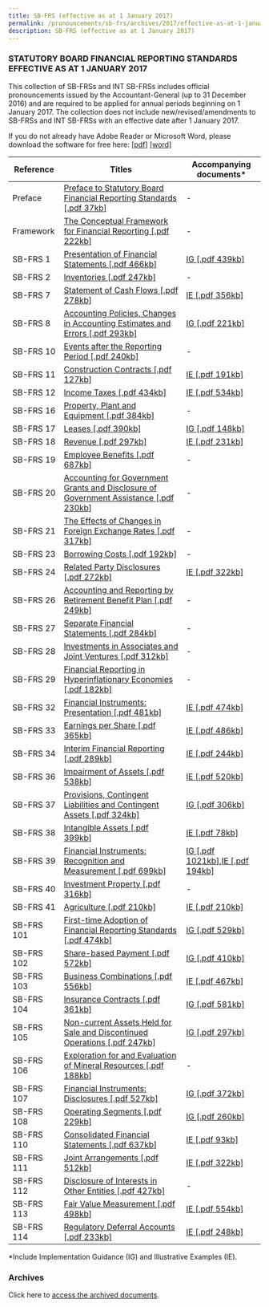 ```yaml
---
title: SB-FRS (effective as at 1 January 2017)
permalink: /pronouncements/sb-frs/archives/2017/effective-as-at-1-january-2017/
description: SB-FRS (effective as at 1 January 2017)
---
```

### STATUTORY BOARD FINANCIAL REPORTING STANDARDS EFFECTIVE AS AT 1 JANUARY 2017

This collection of SB-FRSs and INT SB-FRSs includes official pronouncements issued by the Accountant-General (up to 31 December 2016) and are required to be applied for annual periods beginning on 1 January 2017. The collection does not include new/revised/amendments to SB-FRSs and INT SB-FRSs with an effective date after 1 January 2017.

If you do not already have Adobe Reader or Microsoft Word, please download the software for free here: [\[pdf\]](http://www.adobe.com/products/acrobat/readstep2.html) [\[word\]](http://www.microsoft.com/downloads/details.aspx?FamilyID=95e24c87-8732-48d5-8689-ab826e7b8fdf&DisplayLang=en)

| Reference | Titles | Accompanying documents\* |
| -------- | -------- | -------- |
| Preface | [Preface to Statutory Board Financial Reporting Standards [.pdf 37kb]](/files/Docs/Default%20Source/Sb%20Frs/Effective%20As%20At%201%20January%202017/sb-frs_preface.pdf) | - |
| Framework | [The Conceptual Framework for Financial Reporting [.pdf 222kb]](/files/Docs/Default%20Source/Sb%20Frs/Effective%20As%20At%201%20January%202017/sb-frs_framework.pdf) | - |
| SB-FRS 1 | [Presentation of Financial Statements [.pdf 466kb]](/files/Docs/Default%20Source/Sb%20Frs/Effective%20As%20At%201%20January%202017/sb-frs_1_(2017).pdf) | [IG [.pdf 439kb]](/files/Docs/Default%20Source/Sb%20Frs/Effective%20As%20At%201%20January%202017/sb-frs_1_ig_(2017).pdf) |
| SB-FRS 2 | [Inventories [.pdf 247kb]](/files/Docs/Default%20Source/Sb%20Frs/Effective%20As%20At%201%20January%202017/sb-frs_2_(2017).pdf) | - |
| SB-FRS 7 | [Statement of Cash Flows [.pdf 278kb]](/files/Docs/Default%20Source/Sb%20Frs/Effective%20As%20At%201%20January%202017/sb-frs_7_(2017).pdf) | [IE [.pdf 356kb]](/files/Docs/Default%20Source/Sb%20Frs/Effective%20As%20At%201%20January%202017/sb-frs_7_ie_(2017).pdf) |
| SB-FRS 8 | [Accounting Policies, Changes in Accounting Estimates and Errors [.pdf 293kb]](/files/Docs/Default%20Source/Sb%20Frs/Effective%20As%20At%201%20January%202017/sb-frs_8_(2017).pdf) | [IG [.pdf 221kb]](/files/Docs/Default%20Source/Sb%20Frs/Effective%20As%20At%201%20January%202017/sb-frs_8_ig_(2017).pdf) |
| SB-FRS 10 | [Events after the Reporting Period [.pdf 240kb]](/files/Docs/Default%20Source/Sb%20Frs/Effective%20As%20At%201%20January%202017/sb-frs_10_(2017).pdf) | - |
| SB-FRS 11 | [Construction Contracts [.pdf 127kb]](/files/Docs/Default%20Source/Sb%20Frs/Effective%20As%20At%201%20January%202017/sb-frs_11_(2017).pdf) | [IE [.pdf 191kb]](/files/Docs/Default%20Source/Sb%20Frs/Effective%20As%20At%201%20January%202017/sb-frs_11_ie_(2017).pdf) |
| SB-FRS 12 | [Income Taxes [.pdf 434kb]](/files/Docs/Default%20Source/Sb%20Frs/Effective%20As%20At%201%20January%202017/sb-frs_12_(2017).pdf) | [IE [.pdf 534kb]](/files/Docs/Default%20Source/Sb%20Frs/Effective%20As%20At%201%20January%202017/sb-frs_12_ie_(2017).pdf) |
| SB-FRS 16 | [Property, Plant and Equipment [.pdf 384kb]](/files/Docs/Default%20Source/Sb%20Frs/Effective%20As%20At%201%20January%202017/sb-frs_16_(2017).pdf) | - |
| SB-FRS 17 | [Leases [.pdf 390kb]](/files/Docs/Default%20Source/Sb%20Frs/Effective%20As%20At%201%20January%202017/sb-frs_17_(2017).pdf) | [IG [.pdf 148kb]](/files/Docs/Default%20Source/Sb%20Frs/Effective%20As%20At%201%20January%202017/sb-frs_17_ig_(2017).pdf) |
| SB-FRS 18 | [Revenue [.pdf 297kb]](/files/Docs/Default%20Source/Sb%20Frs/Effective%20As%20At%201%20January%202017/sb-frs_18_(2017).pdf) | [IE [.pdf 231kb]](/files/Docs/Default%20Source/Sb%20Frs/Effective%20As%20At%201%20January%202017/sb-frs_18_ie_(2017).pdf) |
| SB-FRS 19 | [Employee Benefits [.pdf 687kb]](/files/Docs/Default%20Source/Sb%20Frs/Effective%20As%20At%201%20January%202017/sb-frs_19_(2017).pdf) | - |
| SB-FRS 20 | [Accounting for Government Grants and Disclosure of Government Assistance [.pdf 230kb]](/files/Docs/Default%20Source/Sb%20Frs/Effective%20As%20At%201%20January%202017/sb-frs_20_(2017).pdf) | - |
| SB-FRS 21 | [The Effects of Changes in Foreign Exchange Rates [.pdf 317kb]](/files/Docs/Default%20Source/Sb%20Frs/Effective%20As%20At%201%20January%202017/sb-frs_21_(2017).pdf) | - |
| SB-FRS 23 | [Borrowing Costs [.pdf 192kb]](/files/Docs/Default%20Source/Sb%20Frs/Effective%20As%20At%201%20January%202017/sb-frs_23_(2017).pdf) | - |
| SB-FRS 24 | [Related Party Disclosures [.pdf 272kb]](/files/Docs/Default%20Source/Sb%20Frs/Effective%20As%20At%201%20January%202017/sb-frs_24_(2017).pdf) | [IE [.pdf 322kb]](/files/Docs/Default%20Source/Sb%20Frs/Effective%20As%20At%201%20January%202017/sb-frs_24_ie_(2017).pdf) |
| SB-FRS 26 | [Accounting and Reporting by Retirement Benefit Plan [.pdf 249kb]](/files/Docs/Default%20Source/Sb%20Frs/Effective%20As%20At%201%20January%202017/sb-frs_26_(2017).pdf) | - |
| SB-FRS 27 | [Separate Financial Statements [.pdf 284kb]](/files/Docs/Default%20Source/Sb%20Frs/Effective%20As%20At%201%20January%202017/sb-frs_27_(2017).pdf) | - |
| SB-FRS 28 | [Investments in Associates and Joint Ventures [.pdf 312kb]](/files/Docs/Default%20Source/Sb%20Frs/Effective%20As%20At%201%20January%202017/sb-frs_28_(2017).pdf) | - |
| SB-FRS 29 | [Financial Reporting in Hyperinflationary Economies [.pdf 182kb]](/files/Docs/Default%20Source/Sb%20Frs/Effective%20As%20At%201%20January%202017/sb-frs_29_(2017).pdf) | - |
| SB-FRS 32 | [Financial Instruments: Presentation [.pdf 481kb]](/files/Docs/Default%20Source/Sb%20Frs/Effective%20As%20At%201%20January%202017/sb-frs_32_(2017).pdf) | [IE [.pdf 474kb]](/files/Docs/Default%20Source/Sb%20Frs/Effective%20As%20At%201%20January%202017/sb-frs_32_ie_(2017).pdf) |
| SB-FRS 33 | [Earnings per Share [.pdf 365kb]](/files/Docs/Default%20Source/Sb%20Frs/Effective%20As%20At%201%20January%202017/sb-frs_33_(2017).pdf) | [IE [.pdf 486kb]](/files/Docs/Default%20Source/Sb%20Frs/Effective%20As%20At%201%20January%202017/sb-frs_33_ie_(2017).pdf) |
| SB-FRS 34 | [Interim Financial Reporting [.pdf 289kb]](/files/Docs/Default%20Source/Sb%20Frs/Effective%20As%20At%201%20January%202017/sb-frs_34_(2017).pdf) | [IE [.pdf 244kb]](/files/Docs/Default%20Source/Sb%20Frs/Effective%20As%20At%201%20January%202017/sb-frs_34_ie_(2017).pdf) |
| SB-FRS 36 | [Impairment of Assets [.pdf 538kb]](/files/Docs/Default%20Source/Sb%20Frs/Effective%20As%20At%201%20January%202017/sb-frs_36_(2017).pdf) | [IE [.pdf 520kb]](/files/Docs/Default%20Source/Sb%20Frs/Effective%20As%20At%201%20January%202017/sb-frs_36_ie_(2017).pdf) |
| SB-FRS 37 | [Provisions, Contingent Liabilities and Contingent Assets [.pdf 324kb]](/files/Docs/Default%20Source/Sb%20Frs/Effective%20As%20At%201%20January%202017/sb-frs_37_(2017).pdf) | [IG [.pdf 306kb]](/files/Docs/Default%20Source/Sb%20Frs/Effective%20As%20At%201%20January%202017/sb-frs_37_ig_(2017).pdf) |
| SB-FRS 38 | [Intangible Assets [.pdf 399kb]](/files/Docs/Default%20Source/Sb%20Frs/Effective%20As%20At%201%20January%202017/sb-frs_38_(2017).pdf) | [IE [.pdf 78kb]](/files/Docs/Default%20Source/Sb%20Frs/Effective%20As%20At%201%20January%202017/sb-frs_38_ie_(2017).pdf) |
| SB-FRS 39 | [Financial Instruments: Recognition and Measurement [.pdf 699kb]](/files/Docs/Default%20Source/Sb%20Frs/Effective%20As%20At%201%20January%202017/sb-frs_39_(2017).pdf) | [IG [.pdf 1021kb]](/files/Docs/Default%20Source/Sb%20Frs/Effective%20As%20At%201%20January%202017/sb-frs_39_ig_(2017).pdf),[IE [.pdf 194kb]](/files/Docs/Default%20Source/Sb%20Frs/Effective%20As%20At%201%20January%202017/sb-frs_39_ie_(2017).pdf) |
| SB-FRS 40 | [Investment Property [.pdf 316kb]](/files/Docs/Default%20Source/Sb%20Frs/Effective%20As%20At%201%20January%202017/sb-frs_40_(2017).pdf) | - |
| SB-FRS 41 |  [Agriculture [.pdf 210kb]](/files/Docs/Default%20Source/Sb%20Frs/Effective%20As%20At%201%20January%202017/sb-frs_41_(2017).pdf) | [IE [.pdf 210kb]](/files/Docs/Default%20Source/Sb%20Frs/Effective%20As%20At%201%20January%202017/sb-frs_41_ie_(2017).pdf) |
| SB-FRS 101 | [First-time Adoption of Financial Reporting Standards [.pdf 474kb]](/files/Docs/Default%20Source/Sb%20Frs/Effective%20As%20At%201%20January%202017/sb-frs_101_(2017).pdf) | [IG [.pdf 529kb]](/files/Docs/Default%20Source/Sb%20Frs/Effective%20As%20At%201%20January%202017/sb-frs_101_ig_(2017).pdf) |
| SB-FRS 102 | [Share-based Payment [.pdf 572kb]](/files/Docs/Default%20Source/Sb%20Frs/Effective%20As%20At%201%20January%202017/sb-frs_102_(2017).pdf) | [IG [.pdf 410kb]](/files/Docs/Default%20Source/Sb%20Frs/Effective%20As%20At%201%20January%202017/sb-frs_102_ig_(2017).pdf) |
| SB-FRS 103 | [Business Combinations [.pdf 556kb]](/files/Docs/Default%20Source/Sb%20Frs/Effective%20As%20At%201%20January%202017/sb-frs_103_(2017).pdf) | [IE [.pdf 467kb]](/files/Docs/Default%20Source/Sb%20Frs/Effective%20As%20At%201%20January%202017/sb-frs_103_ie_(2017).pdf) |
| SB-FRS 104 | [Insurance Contracts [.pdf 361kb]](/files/Docs/Default%20Source/Sb%20Frs/Effective%20As%20At%201%20January%202017/sb-frs_104_(2017).pdf) | [IG [.pdf 581kb]](/files/Docs/Default%20Source/Sb%20Frs/Effective%20As%20At%201%20January%202017/sb-frs_104_ig_(2017).pdf) |
| SB-FRS 105 | [Non-current Assets Held for Sale and Discontinued Operations [.pdf 247kb]](/files/Docs/Default%20Source/Sb%20Frs/Effective%20As%20At%201%20January%202017/sb-frs_105_(2017).pdf) | [IG [.pdf 297kb]](/files/Docs/Default%20Source/Sb%20Frs/Effective%20As%20At%201%20January%202017/sb-frs_105_ig_(2017).pdf) |
| SB-FRS 106 | [Exploration for and Evaluation of Mineral Resources [.pdf 188kb]](/files/Docs/Default%20Source/Sb%20Frs/Effective%20As%20At%201%20January%202017/sb-frs_106_(2017).pdf) | - |
| SB-FRS 107 | [Financial Instruments: Disclosures [.pdf 527kb]](/files/Docs/Default%20Source/Sb%20Frs/Effective%20As%20At%201%20January%202017/sb-frs_107_(2017).pdf) | [IG [.pdf 372kb]](/files/Docs/Default%20Source/Sb%20Frs/Effective%20As%20At%201%20January%202017/sb-frs_107_ig_(2017).pdf) |
| SB-FRS 108 | [Operating Segments [.pdf 229kb]](/files/Docs/Default%20Source/Sb%20Frs/Effective%20As%20At%201%20January%202017/sb-frs_108_(2017).pdf) | [IG [.pdf 260kb]](/files/Docs/Default%20Source/Sb%20Frs/Effective%20As%20At%201%20January%202017/sb-frs_108_ig_(2017).pdf) |
| SB-FRS 110 | [Consolidated Financial Statements [.pdf 637kb]](/files/Docs/Default%20Source/Sb%20Frs/Effective%20As%20At%201%20January%202017/sb-frs_110_(2017).pdf) | [IE [.pdf 93kb]](/files/Docs/Default%20Source/Sb%20Frs/Effective%20As%20At%201%20January%202017/sb-frs_110_ie_(2017).pdf) |
| SB-FRS 111 | [Joint Arrangements [.pdf 512kb]](/files/Docs/Default%20Source/Sb%20Frs/Effective%20As%20At%201%20January%202017/sb-frs_111_(2017).pdf) | [IE [.pdf 322kb]](/files/Docs/Default%20Source/Sb%20Frs/Effective%20As%20At%201%20January%202017/sb-frs_111_ie_(2017).pdf) |
| SB-FRS 112 | [Disclosure of Interests in Other Entities [.pdf 427kb]](/files/Docs/Default%20Source/Sb%20Frs/Effective%20As%20At%201%20January%202017/sb-frs_112_(2017).pdf) | - |
| SB-FRS 113 | [Fair Value Measurement [.pdf 498kb]](/files/Docs/Default%20Source/Sb%20Frs/Effective%20As%20At%201%20January%202017/sb-frs_113_(2017).pdf) | [IE [.pdf 554kb]](/files/Docs/Default%20Source/Sb%20Frs/Effective%20As%20At%201%20January%202017/sb-frs_113_ie_(2017).pdf) |
| SB-FRS 114 | [Regulatory Deferral Accounts [.pdf 233kb]](/files/Docs/Default%20Source/Sb%20Frs/Effective%20As%20At%201%20January%202017/sb-frs_114_(2017).pdf) | [IE [.pdf 248kb]](/files/Docs/Default%20Source/Sb%20Frs/Effective%20As%20At%201%20January%202017/sb-frs_114_ie_(2017).pdf) |

\*Include Implementation Guidance (IG) and Illustrative Examples (IE).

### Archives 

Click here to [access the archived documents](/pronouncements/sb-frs/archives/).